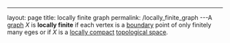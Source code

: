---
 layout: page
 title: locally finite graph
 permalink: /locally_finite_graph
---A [graph](https://defsmath.github.io/DefsMath/graph) $X$ is **locally finite** if each vertex is a [boundary](https://defsmath.github.io/DefsMath/boundary) point of only finitely many eges or if $X$ is a [locally compact](https://defsmath.github.io/DefsMath/locally_compact) [topological space](https://defsmath.github.io/DefsMath/topological_space). 

